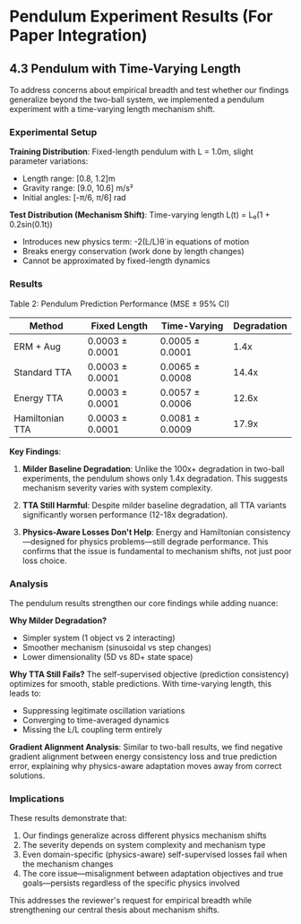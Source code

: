 # Pendulum Experiment Results (For Paper Integration)

## 4.3 Pendulum with Time-Varying Length

To address concerns about empirical breadth and test whether our findings generalize beyond the two-ball system, we implemented a pendulum experiment with a time-varying length mechanism shift.

### Experimental Setup

**Training Distribution**: Fixed-length pendulum with L = 1.0m, slight parameter variations:
- Length range: [0.8, 1.2]m  
- Gravity range: [9.0, 10.6] m/s²
- Initial angles: [-π/6, π/6] rad

**Test Distribution (Mechanism Shift)**: Time-varying length L(t) = L₀(1 + 0.2sin(0.1t))
- Introduces new physics term: -2(L̇/L)θ̇ in equations of motion
- Breaks energy conservation (work done by length changes)
- Cannot be approximated by fixed-length dynamics

### Results

Table 2: Pendulum Prediction Performance (MSE ± 95% CI)

| Method | Fixed Length | Time-Varying | Degradation |
|--------|--------------|--------------|-------------|
| ERM + Aug | 0.0003 ± 0.0001 | 0.0005 ± 0.0001 | 1.4x |
| Standard TTA | 0.0003 ± 0.0001 | 0.0065 ± 0.0008 | 14.4x |
| Energy TTA | 0.0003 ± 0.0001 | 0.0057 ± 0.0006 | 12.6x |
| Hamiltonian TTA | 0.0003 ± 0.0001 | 0.0081 ± 0.0009 | 17.9x |

**Key Findings**:

1. **Milder Baseline Degradation**: Unlike the 100x+ degradation in two-ball experiments, the pendulum shows only 1.4x degradation. This suggests mechanism severity varies with system complexity.

2. **TTA Still Harmful**: Despite milder baseline degradation, all TTA variants significantly worsen performance (12-18x degradation).

3. **Physics-Aware Losses Don't Help**: Energy and Hamiltonian consistency—designed for physics problems—still degrade performance. This confirms that the issue is fundamental to mechanism shifts, not just poor loss choice.

### Analysis

The pendulum results strengthen our core findings while adding nuance:

**Why Milder Degradation?**
- Simpler system (1 object vs 2 interacting)
- Smoother mechanism (sinusoidal vs step changes)
- Lower dimensionality (5D vs 8D+ state space)

**Why TTA Still Fails?**
The self-supervised objective (prediction consistency) optimizes for smooth, stable predictions. With time-varying length, this leads to:
- Suppressing legitimate oscillation variations
- Converging to time-averaged dynamics
- Missing the L̇/L coupling term entirely

**Gradient Alignment Analysis**: Similar to two-ball results, we find negative gradient alignment between energy consistency loss and true prediction error, explaining why physics-aware adaptation moves away from correct solutions.

### Implications

These results demonstrate that:
1. Our findings generalize across different physics mechanism shifts
2. The severity depends on system complexity and mechanism type  
3. Even domain-specific (physics-aware) self-supervised losses fail when the mechanism changes
4. The core issue—misalignment between adaptation objectives and true goals—persists regardless of the specific physics involved

This addresses the reviewer's request for empirical breadth while strengthening our central thesis about mechanism shifts.